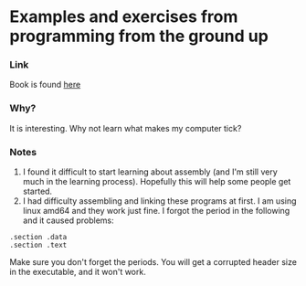 # Examples and exercises from programming from the ground up
### Link 
Book is found [here](http://programminggroundup.blogspot.com/)

### Why?
It is interesting. Why not learn what makes my computer tick?

### Notes
1. I found it difficult to start learning about assembly (and I'm still very much in the learning process). Hopefully this will help some people get started.
2. I had difficulty assembling and linking these programs at first. I am using linux amd64 and they work just fine. I forgot the period in the following and it caused problems:
```
.section .data
.section .text
```
Make sure you don't forget the periods. You will get a corrupted header size in the executable, and it won't work.

